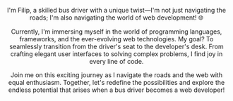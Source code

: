 <div id="header" align="center">
  <p>I'm Filip, a skilled bus driver with a unique twist—I'm not just navigating the roads; I'm also navigating the world of web development! 🌐

Currently, I'm immersing myself in the world of programming languages, frameworks, and the ever-evolving web technologies. My goal? To seamlessly transition from the driver's seat to the developer's desk. From crafting elegant user interfaces to solving complex problems, I find joy in every line of code.

Join me on this exciting journey as I navigate the roads and the web with equal enthusiasm. Together, let's redefine the possibilities and explore the endless potential that arises when a bus driver becomes a web developer!</p>
</div>
